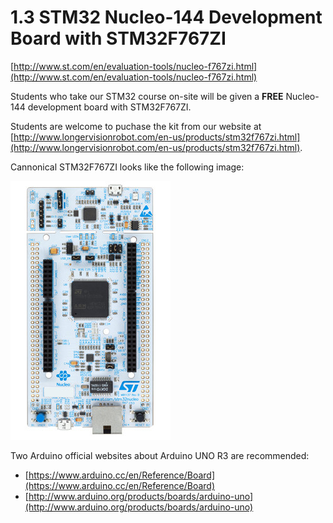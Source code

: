  # 1.3 STM32 Nucleo-144 Development Board with STM32F767ZI

[http://www.st.com/en/evaluation-tools/nucleo-f767zi.html](http://www.st.com/en/evaluation-tools/nucleo-f767zi.html)

Students who take our STM32 course on-site will be given a **FREE** Nucleo-144 development board with STM32F767ZI. 

Students are welcome to puchase the kit from our website at [http://www.longervisionrobot.com/en-us/products/stm32f767zi.html](http://www.longervisionrobot.com/en-us/products/stm32f767zi.html). 

Cannonical STM32F767ZI looks like the following image:

<p align="center">

![Image](./nucleo-144.jpg)

</p>

Two Arduino official websites about Arduino UNO R3 are recommended: 
* [https://www.arduino.cc/en/Reference/Board](https://www.arduino.cc/en/Reference/Board)
* [http://www.arduino.org/products/boards/arduino-uno](http://www.arduino.org/products/boards/arduino-uno)

